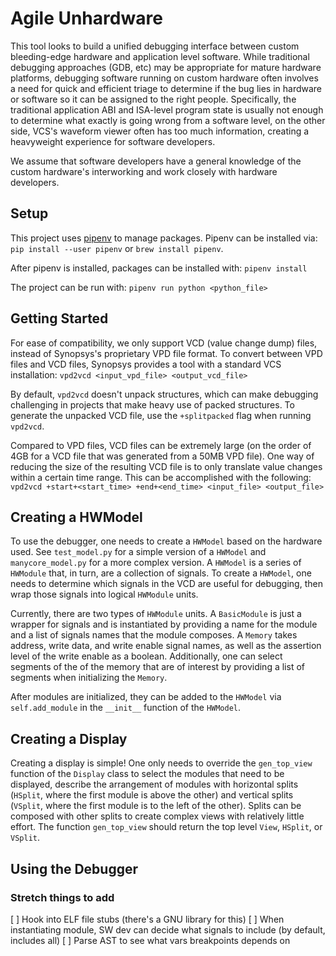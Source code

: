 # Agile Unhardware

This tool looks to build a unified debugging interface between custom
bleeding-edge hardware and application level software. While traditional
debugging approaches (GDB, etc) may be appropriate for mature hardware
platforms, debugging software running on custom hardware often involves
a need for quick and efficient triage to determine if the bug lies in
hardware or software so it can be assigned to the right people. Specifically,
the traditional application ABI and ISA-level program state is usually not
enough to determine what exactly is going wrong from a software level, on the
other side, VCS's waveform viewer often has too much information, creating
a heavyweight experience for software developers.

We assume that software developers have a general knowledge of the custom
hardware's interworking and work closely with hardware developers.


## Setup
This project uses [pipenv](https://pipenv.readthedocs.io/en/latest/) to manage
packages. Pipenv can be installed via:
`pip install --user pipenv` or `brew install pipenv`.

After pipenv is installed, packages can be installed with:
`pipenv install`

The project can be run with:
`pipenv run python <python_file>`


## Getting Started
For ease of compatibility, we only support VCD (value change dump) files,
instead of Synopsys's proprietary VPD file format. To convert between VPD files
and VCD files, Synopsys provides a tool with a standard VCS installation:
`vpd2vcd <input_vpd_file> <output_vcd_file>`

By default, `vpd2vcd` doesn't unpack structures, which can make debugging
challenging in projects that make heavy use of packed structures. To generate
the unpacked VCD file, use the `+splitpacked` flag when running `vpd2vcd`.

Compared to VPD files, VCD files can be extremely large (on the order of 4GB
for a VCD file that was generated from a 50MB VPD file). One way of reducing
the size of the resulting VCD file is to only translate value changes within a
certain time range. This can be accomplished with the following:
`vpd2vcd +start+<start_time> +end+<end_time> <input_file> <output_file>`

## Creating a HWModel
To use the debugger, one needs to create a `HWModel` based on the hardware
used. See `test_model.py` for a simple version of a `HWModel` and
`manycore_model.py` for a more complex version. A `HWModel` is a series of
`HWModule` that, in turn, are a collection of signals. To create a `HWModel`,
one needs to determine which signals in the VCD are useful for debugging, then
wrap those signals into logical `HWModule` units.

Currently, there are two types of `HWModule` units. A `BasicModule` is just a
wrapper for signals and is instantiated by providing a name for the module and
a list of signals names that the module composes. A `Memory` takes address,
write data, and write enable signal names, as well as the assertion level of
the write enable as a boolean. Additionally, one can select segments of the of
the memory that are of interest by providing a list of segments when
initializing the `Memory`.

After modules are initialized, they can be added to the `HWModel` via
`self.add_module` in the `__init__` function of the `HWModel`.

## Creating a Display
Creating a display is simple! One only needs to override the `gen_top_view`
function of the `Display` class to select the modules that need to be
displayed, describe the arrangement of modules with horizontal splits
(`HSplit`, where the first module is above the other) and vertical splits (`VSplit`,
where the first module is to the left of the other). Splits can be composed
with other splits to create complex views with relatively little effort. The
function `gen_top_view` should return the top level `View`, `HSplit`, or
`VSplit`.

## Using the Debugger

### Stretch things to add
[ ] Hook into ELF file stubs (there's a GNU library for this)
[ ] When instantiating module, SW dev can decide what signals to include
   (by default, includes all)
[ ] Parse AST to see what vars breakpoints depends on
